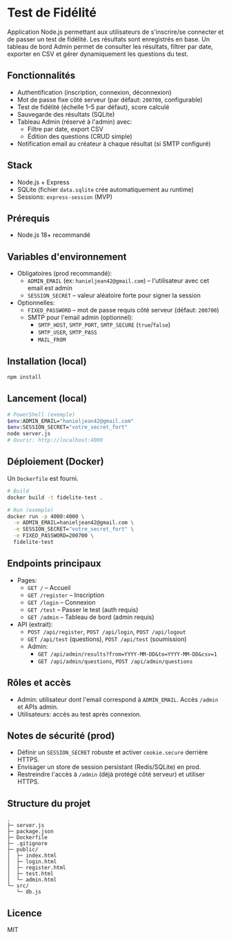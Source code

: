# Test de Fidélité

Application Node.js permettant aux utilisateurs de s'inscrire/se connecter et de passer un test de fidélité. Les résultats sont enregistrés en base. Un tableau de bord Admin permet de consulter les résultats, filtrer par date, exporter en CSV et gérer dynamiquement les questions du test.

## Fonctionnalités
- Authentification (inscription, connexion, déconnexion)
- Mot de passe fixe côté serveur (par défaut: `200700`, configurable)
- Test de fidélité (échelle 1–5 par défaut), score calculé
- Sauvegarde des résultats (SQLite)
- Tableau Admin (réservé à l'admin) avec:
  - Filtre par date, export CSV
  - Édition des questions (CRUD simple)
- Notification email au créateur à chaque résultat (si SMTP configuré)

## Stack
- Node.js + Express
- SQLite (fichier `data.sqlite` crée automatiquement au runtime)
- Sessions: `express-session` (MVP)

## Prérequis
- Node.js 18+ recommandé

## Variables d'environnement
- Obligatoires (prod recommandé):
  - `ADMIN_EMAIL` (ex: `hanieljean42@gmail.com`) – l'utilisateur avec cet email est admin
  - `SESSION_SECRET` – valeur aléatoire forte pour signer la session
- Optionnelles:
  - `FIXED_PASSWORD` – mot de passe requis côté serveur (défaut: `200700`)
  - SMTP pour l'email admin (optionnel):
    - `SMTP_HOST`, `SMTP_PORT`, `SMTP_SECURE` (`true`/`false`)
    - `SMTP_USER`, `SMTP_PASS`
    - `MAIL_FROM`

## Installation (local)
```bash
npm install
```

## Lancement (local)
```bash
# PowerShell (exemple)
$env:ADMIN_EMAIL="hanieljean42@gmail.com"
$env:SESSION_SECRET="votre_secret_fort"
node server.js
# Ouvrir: http://localhost:4000
```

## Déploiement (Docker)
Un `Dockerfile` est fourni.
```bash
# Build
docker build -t fidelite-test .

# Run (exemple)
docker run -p 4000:4000 \
  -e ADMIN_EMAIL=hanieljean42@gmail.com \
  -e SESSION_SECRET="votre_secret_fort" \
  -e FIXED_PASSWORD=200700 \
  fidelite-test
```

## Endpoints principaux
- Pages:
  - `GET /` – Accueil
  - `GET /register` – Inscription
  - `GET /login` – Connexion
  - `GET /test` – Passer le test (auth requis)
  - `GET /admin` – Tableau de bord (admin requis)
- API (extrait):
  - `POST /api/register`, `POST /api/login`, `POST /api/logout`
  - `GET /api/test` (questions), `POST /api/test` (soumission)
  - Admin:
    - `GET /api/admin/results?from=YYYY-MM-DD&to=YYYY-MM-DD&csv=1`
    - `GET /api/admin/questions`, `POST /api/admin/questions`

## Rôles et accès
- Admin: utilisateur dont l'email correspond à `ADMIN_EMAIL`. Accès `/admin` et APIs admin.
- Utilisateurs: accès au test après connexion.

## Notes de sécurité (prod)
- Définir un `SESSION_SECRET` robuste et activer `cookie.secure` derrière HTTPS.
- Envisager un store de session persistant (Redis/SQLite) en prod.
- Restreindre l'accès à `/admin` (déjà protégé côté serveur) et utiliser HTTPS.

## Structure du projet
```
.
├─ server.js
├─ package.json
├─ Dockerfile
├─ .gitignore
├─ public/
│  ├─ index.html
│  ├─ login.html
│  ├─ register.html
│  ├─ test.html
│  └─ admin.html
└─ src/
   └─ db.js
```

## Licence
MIT
